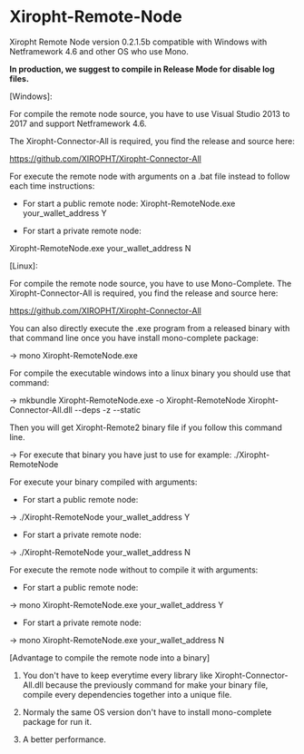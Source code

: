 # Xiropht-Remote-Node
Xiropht Remote Node version 0.2.1.5b compatible with Windows with Netframework 4.6 and other OS who use Mono.


**In production, we suggest to compile in Release Mode for disable log files.**

[Windows]:

For compile the remote node source, you have to use Visual Studio 2013 to 2017 and support Netframework 4.6.

The Xiropht-Connector-All is required, you find the release and source here:

https://github.com/XIROPHT/Xiropht-Connector-All

For execute the remote node with arguments on a .bat file instead to follow each time instructions: 

- For start a public remote node:
Xiropht-RemoteNode.exe your_wallet_address Y 

- For start a private remote node:

Xiropht-RemoteNode.exe your_wallet_address N

[Linux]:

For compile the remote node source, you have to use Mono-Complete.
The Xiropht-Connector-All is required, you find the release and source here: 

https://github.com/XIROPHT/Xiropht-Connector-All

You can also directly execute the .exe program from a released binary with that command line once you have install mono-complete package: 

-> mono Xiropht-RemoteNode.exe

For compile the executable windows into a linux binary you should use that command: 

-> mkbundle Xiropht-RemoteNode.exe -o Xiropht-RemoteNode Xiropht-Connector-All.dll --deps -z --static

Then you will get Xiropht-Remote2 binary file if you follow this command line.

-> For execute that binary you have just to use for example: ./Xiropht-RemoteNode

For execute your binary compiled with arguments:

- For start a public remote node:

-> ./Xiropht-RemoteNode your_wallet_address Y

- For start a private remote node:

-> ./Xiropht-RemoteNode your_wallet_address N

For execute the remote node without to compile it with arguments:

- For start a public remote node:

-> mono Xiropht-RemoteNode.exe your_wallet_address Y

- For start a private remote node:

-> mono Xiropht-RemoteNode.exe your_wallet_address N

[Advantage to compile the remote node into a binary]

1. You don't have to keep everytime every library like Xiropht-Connector-All.dll because the previously command for make your binary file, compile every dependencies together into a unique file.

2. Normaly the same OS version don't have to install mono-complete package for run it.

3. A better performance.
